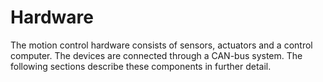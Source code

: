 # Hardware

The motion control hardware consists of sensors, actuators and a control computer. The devices are connected through a CAN-bus system. The following sections describe these components in further detail.